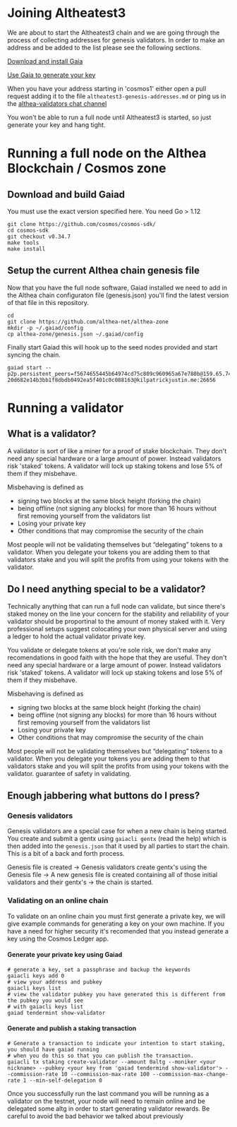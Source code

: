 # Joining Altheatest3

We are about to start the Altheatest3 chain and we are going through the process of collecting addresses for genesis validators. In order to make an address and be added to the list please see the following sections.

[Download and install Gaia](#download-and-build-gaiad)

[Use Gaia to generate your key](#generate-your-private-key-using-gaiad)

When you have your address starting in 'cosmos1' either open a pull request adding it to the file `altheatest3-genesis-addresses.md` or ping us in the [althea-validators chat channel](https://discordapp.com/invite/vw8twzR)

You won't be able to run a full node until Altheatest3 is started, so just generate your key and hang tight.

# Running a full node on the Althea Blockchain / Cosmos zone

## Download and build Gaiad

You must use the exact version specified here. You need Go > 1.12

```
git clone https://github.com/cosmos/cosmos-sdk/
cd cosmos-sdk
git checkout v0.34.7
make tools
make install
```

## Setup the current Althea chain genesis file

Now that you have the full node software, Gaiad installed we need to add in the Althea chain
configuraton file (genesis.json) you'll find the latest version of that file in this repository.

```
cd
git clone https://github.com/althea-net/althea-zone
mkdir -p ~/.gaiad/config
cp althea-zone/genesis.json ~/.gaiad/config

```

Finally start Gaiad this will hook up to the seed nodes provided and start syncing the chain.

```
gaiad start --p2p.persistent_peers=f5674655445b64974cd75c809c960965a67e780b@159.65.74.76:26656, 20d682e14b3bb1f8dbdb0492ea5f401c0c088163@kilpatrickjustin.me:26656
```

# Running a validator

## What is a validator?

A validator is sort of like a miner for a proof of stake blockchain. They don't need any special hardware or a large amount of power. Instead validators risk 'staked' tokens. A validator will lock up staking tokens and lose 5% of them if they misbehave.

Misbehaving is defined as

- signing two blocks at the same block height (forking the chain)
- being offline (not signing any blocks) for more than 16 hours without first removing yourself from the validators list
- Losing your private key
- Other conditions that may compromise the security of the chain

Most people will not be validating themselves but “delegating” tokens to a validator. When you delegate your tokens you are adding them to that validators stake and you will split the profits from using your tokens with the validator.

## Do I need anything special to be a validator?

Technically anything that can run a full node can validate, but since there's staked money on the line your concern for the stability and reliability of your validator should be proportinal to the amount of money staked with it. Very professional setups suggest colocating your own physical server and using a ledger to hold the actual validator private key.

You validate or delegate tokens at you're sole risk, we don't make any recomendations in good faith with the hope that they are useful. They don't need any special hardware or a large amount of power. Instead validators risk 'staked' tokens. A validator will lock up staking tokens and lose 5% of them if they misbehave.

Misbehaving is defined as

- signing two blocks at the same block height (forking the chain)
- being offline (not signing any blocks) for more than 16 hours without first removing yourself from the validators list
- Losing your private key
- Other conditions that may compromise the security of the chain

Most people will not be validating themselves but “delegating” tokens to a validator. When you delegate your tokens you are adding them to that validators stake and you will split the profits from using your tokens with the validator.
guarantee of safety in validating.

## Enough jabbering what buttons do I press?

### Genesis validators

Genesis validators are a special case for when a new chain is being started. You create and submit a gentx using `gaiacli gentx` (read the help) which is then added into the `genesis.json` that it used by all parties to start the chain. This is a bit of a back and forth process.

Genesis file is created -> Genesis validators create gentx's using the Genesis file -> A new genesis file is created containing all of those initial validators and their gentx's -> the chain is started.

### Validating on an online chain

To validate on an online chain you must first generate a private key, we will give example commands for generating a key on your own machine. If you have a need for higher security it's recomended that you instead generate a key using the Cosmos Ledger app.

#### Generate your private key using Gaiad

```
# generate a key, set a passphrase and backup the keywords
gaiacli keys add 0
# view your address and pubkey
gaiacli keys list
# view the validator pubkey you have generated this is different from the pubkey you would see
# with gaiacli keys list
gaiad tendermint show-validator
```

#### Generate and publish a staking transaction

```
# Generate a transaction to indicate your intention to start staking, you should have gaiad running
# when you do this so that you can publish the transaction.
gaiacli tx staking create-validator --amount 0altg --moniker <your nickname> --pubkey <your key from 'gaiad tendermind show-validator'> --commission-rate 10 --commission-max-rate 100 --commission-max-change-rate 1 --min-self-delegation 0
```

Once you successfully run the last command you will be running as a validator on the testnet, your node will need to remain online and be delegated some altg in order to start generating validator rewards. Be careful to avoid the bad behavior we talked about previously
